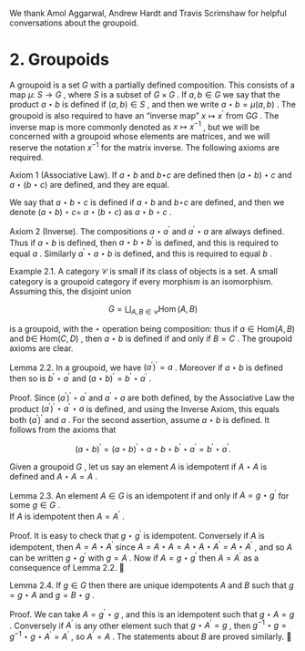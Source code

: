 We thank Amol Aggarwal, Andrew Hardt and Travis Scrimshaw for helpful conversations about the groupoid.

# 2. Groupoids

A groupoid is a set $G$ with a partially defined composition. This consists of a map $\mu :$ $S \longrightarrow G$ , where $S$ is a subset of $G \times G$ . If $a , b \in G$ we say that the product $a \star b$ is defined if $( a , b ) \in S$ , and then we write $a \star b = \mu ( a , b )$ . The groupoid is also required to have an “inverse map” $x \mapsto x ^ { \prime }$ from $G  G$ . The inverse map is more commonly denoted as $x \mapsto x ^ { - 1 }$ , but we will be concerned with a groupoid whose elements are matrices, and we will reserve the notation $x ^ { - 1 }$ for the matrix inverse. The following axioms are required.

Axiom 1 (Associative Law). If $a \star b$ and $b { \star c }$ are defined then $( a \star b ) \star c$ and $a \star ( b \star c )$ are defined, and they are equal.

We say that $a \star b \star c$ is defined if $a \star b$ and $b { \star c }$ are defined, and then we denote $( a \star b ) \star c =$ $a \star ( b \star c )$ as $a \star b \star c$ .

Axiom 2 (Inverse). The compositions $a \star a ^ { \prime }$ and $a ^ { \prime } \star a$ are always defined. Thus if $a \star b$ is defined, then $a \star b \star b ^ { \prime }$ is defined, and this is required to equal $a$ . Similarly $a ^ { \prime } { \star } a { \star } b$ is defined, and this is required to equal $b$ .

Example 2.1. A category $\mathcal { C }$ is small if its class of objects is a set. A small category is a groupoid category if every morphism is an isomorphism. Assuming this, the disjoint union

$$
G = \bigsqcup _ { A , B \in { \mathcal C } } \operatorname { H o m } ( A , B )
$$

is a groupoid, with the $\star$ operation being composition: thus if $a \in \mathrm { H o m } ( A , B )$ and $b \in$ ${ \mathrm { H o m } } ( C , D )$ , then $a \star b$ is defined if and only if $B = C$ . The groupoid axioms are clear.

Lemma 2.2. In a groupoid, we have $( a ^ { \prime } ) ^ { \prime } = a$ . Moreover if $a \star b$ is defined then so is $b ^ { \prime } { \star } a ^ { \prime }$ and $( a \star b ) ^ { \prime } = b ^ { \prime } \star a ^ { \prime }$ .

Proof. Since $( a ^ { \prime } ) ^ { \prime } { \star } a ^ { \prime }$ and $a ^ { \prime } { \star } a$ are both defined, by the Associative Law the product $( a ^ { \prime } ) ^ { \prime } { \star } a ^ { \prime } { \star } a$ is defined, and using the Inverse Axiom, this equals both $( a ^ { \prime } ) ^ { \prime }$ and $a$ . For the second assertion, assume $a \star b$ is defined. It follows from the axioms that

$$
( a \star b ) ^ { \prime } = ( a \star b ) ^ { \prime } \star a \star b \star b ^ { \prime } \star a ^ { \prime } = b ^ { \prime } \star a ^ { \prime } .
$$

Given a groupoid $G$ , let us say an element $A$ is idempotent if $A { \star } A$ is defined and $A { \star } A = A$ .

Lemma 2.3. An element $A \in G$ is an idempotent if and only if $A = g \star g ^ { \prime }$ for some $g \in G$ .   
If $A$ is idempotent then $A = A ^ { \prime }$ .

Proof. It is easy to check that $g \star g ^ { \prime }$ is idempotent. Conversely if $A$ is idempotent, then $A = A { \star } A ^ { \prime }$ since $A = A \star A = A \star A \star A ^ { \prime } = A \star A ^ { \prime }$ , and so $A$ can be written $g \star g ^ { \prime }$ with $g = A$ . Now if $A = g \star g ^ { \prime }$ then $A = A ^ { \prime }$ as a consequence of Lemma 2.2. 

Lemma 2.4. If $g \in G$ then there are unique idempotents $A$ and $B$ such that $g = g \star A$ and $g = B \star g$ .

Proof. We can take $A = g ^ { \prime } \star g$ , and this is an idempotent such that $g \star A = g$ . Conversely if $A ^ { \prime }$ is any other element such that $g \star A ^ { \prime } = g$ , then $g ^ { - 1 } \star g = g ^ { - 1 } \star g \star A ^ { \prime } = A ^ { \prime }$ , so $A ^ { \prime } = A$ . The statements about $B$ are proved similarly. 
